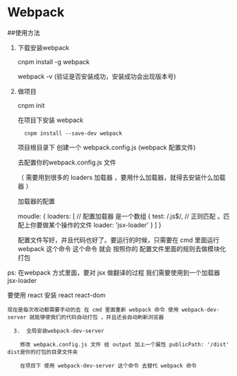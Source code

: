 # Webpack


##使用方法

   1. 下载安装webpack

        cnpm install -g webpack

        webpack -v (验证是否安装成功，安装成功会出现版本号)

   2. 做项目

        cnpm init

        在项目下安装 webpack

            cnpm install --save-dev webpack

        项目根目录下 创建一个 webpack.config.js (webpack 配置文件)

        去配置你的webpack.config.js 文件

        （ 需要用到很多的 loaders 加载器 ，要用什么加载器，就得去安装什么加载器 ）

        加载器的配置

        moudle: {
                          loaders: [                  // 配置加载器  是一个数组
                              {
                                  test: /\.js$/,       // 正则匹配 。匹配上你要做某个操作的文件
                                  loader: 'jsx-loader'
                              }
                          ]
                      }

        配置文件写好，并且代码也好了。要运行的时候，只需要在 cmd 里面运行 webpack 这个命令 这个命令 就会 按照你的 配置文件里面的规则去做模块化打包

ps: 在webpack 方式里面，要对 jsx 做翻译的过程 我们需要使用到一个加载器 jsx-loader

要使用 react 安装 react   react-dom

    现在是每次改动都需要手动的去 在 cmd 里面重新 webpack 命令 使用 webpack-dev-server 就能够使我们的代码自动打包 ，并且还会自动刷新浏览器

      3.  全局安装webpack-dev-server

        修改 webpack.config.js 文件 给 output 加上一个属性 publicPath: '/dist' dist是你的打包的目录文件夹

        在项目下 使用 webpack-dev-server 这个命令 去替代 webpack 命令


